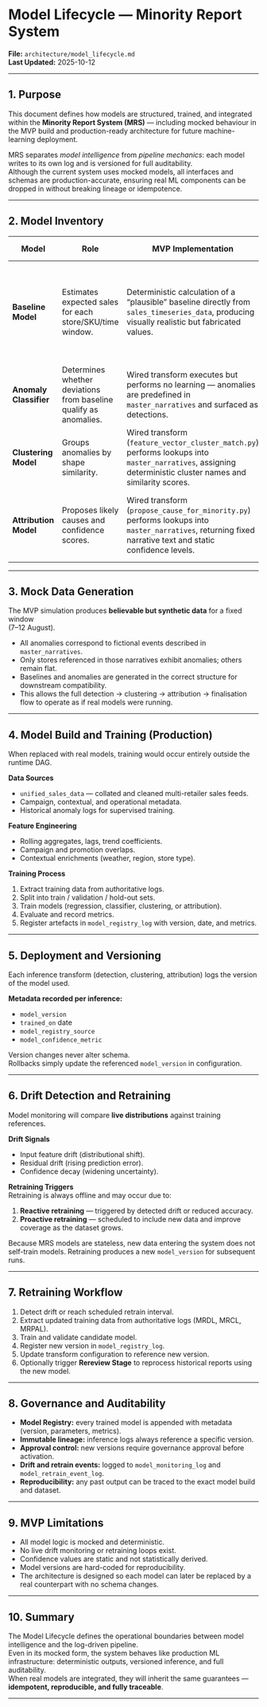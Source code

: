 # Model Lifecycle — Minority Report System  
**File:** `architecture/model_lifecycle.md`  
**Last Updated:** 2025-10-12  

---

## 1. Purpose  

This document defines how models are structured, trained, and integrated within the **Minority Report System (MRS)** — including mocked behaviour in the MVP build and production-ready architecture for future machine-learning deployment.  

MRS separates *model intelligence* from *pipeline mechanics*: each model writes to its own log and is versioned for full auditability.  
Although the current system uses mocked models, all interfaces and schemas are production-accurate, ensuring real ML components can be dropped in without breaking lineage or idempotence.  

---

## 2. Model Inventory  

| Model | Role | MVP Implementation | Future Implementation |
|--------|------|--------------------|------------------------|
| **Baseline Model** | Estimates expected sales for each store/SKU/time window. | Deterministic calculation of a “plausible” baseline directly from `sales_timeseries_data`, producing visually realistic but fabricated values. | Trained regression model (e.g. LightGBM) using historical sales, seasonality, promotions, and calendar features. |
| **Anomaly Classifier** | Determines whether deviations from baseline qualify as anomalies. | Wired transform executes but performs no learning — anomalies are predefined in `master_narratives` and surfaced as detections. | Supervised binary classifier trained on labelled anomalies. |
| **Clustering Model** | Groups anomalies by shape similarity. | Wired transform (`feature_vector_cluster_match.py`) performs lookups into `master_narratives`, assigning deterministic cluster names and similarity scores. | Unsupervised clustering (e.g. t-SNE + HDBSCAN) trained on feature vectors. |
| **Attribution Model** | Proposes likely causes and confidence scores. | Wired transform (`propose_cause_for_minority.py`) performs lookups into `master_narratives`, returning fixed narrative text and static confidence levels. | Multi-modal model combining campaign, social, and contextual features. |

---

## 3. Mock Data Generation  

The MVP simulation produces **believable but synthetic data** for a fixed window  
(7–12 August).  

- All anomalies correspond to fictional events described in `master_narratives`.  
- Only stores referenced in those narratives exhibit anomalies; others remain flat.  
- Baselines and anomalies are generated in the correct structure for downstream compatibility.  
- This allows the full detection → clustering → attribution → finalisation flow to operate as if real models were running.  

---

## 4. Model Build and Training (Production)  

When replaced with real models, training would occur entirely outside the runtime DAG.  

**Data Sources**  
- `unified_sales_data` — collated and cleaned multi-retailer sales feeds.  
- Campaign, contextual, and operational metadata.  
- Historical anomaly logs for supervised training.  

**Feature Engineering**  
- Rolling aggregates, lags, trend coefficients.  
- Campaign and promotion overlaps.  
- Contextual enrichments (weather, region, store type).  

**Training Process**  
1. Extract training data from authoritative logs.  
2. Split into train / validation / hold-out sets.  
3. Train models (regression, classifier, clustering, or attribution).  
4. Evaluate and record metrics.  
5. Register artefacts in `model_registry_log` with version, date, and metrics.  

---

## 5. Deployment and Versioning  

Each inference transform (detection, clustering, attribution) logs the version of the model used.  

**Metadata recorded per inference:**  
- `model_version`  
- `trained_on` date  
- `model_registry_source`  
- `model_confidence_metric`  

Version changes never alter schema.  
Rollbacks simply update the referenced `model_version` in configuration.  

---

## 6. Drift Detection and Retraining  

Model monitoring will compare **live distributions** against training references.  

**Drift Signals**  
- Input feature drift (distributional shift).  
- Residual drift (rising prediction error).  
- Confidence decay (widening uncertainty).  

**Retraining Triggers**  
Retraining is always offline and may occur due to:  
1. **Reactive retraining** — triggered by detected drift or reduced accuracy.  
2. **Proactive retraining** — scheduled to include new data and improve coverage as the dataset grows.  

Because MRS models are stateless, new data entering the system does not self-train models. Retraining produces a new `model_version` for subsequent runs.  

---

## 7. Retraining Workflow  

1. Detect drift or reach scheduled retrain interval.  
2. Extract updated training data from authoritative logs (MRDL, MRCL, MRPAL).  
3. Train and validate candidate model.  
4. Register new version in `model_registry_log`.  
5. Update transform configuration to reference new version.  
6. Optionally trigger **Rereview Stage** to reprocess historical reports using the new model.  

---

## 8. Governance and Auditability  

- **Model Registry:** every trained model is appended with metadata (version, parameters, metrics).  
- **Immutable lineage:** inference logs always reference a specific version.  
- **Approval control:** new versions require governance approval before activation.  
- **Drift and retrain events:** logged to `model_monitoring_log` and `model_retrain_event_log`.  
- **Reproducibility:** any past output can be traced to the exact model build and dataset.  

---

## 9. MVP Limitations  

- All model logic is mocked and deterministic.  
- No live drift monitoring or retraining loops exist.  
- Confidence values are static and not statistically derived.  
- Model versions are hard-coded for reproducibility.  
- The architecture is designed so each model can later be replaced by a real counterpart with no schema changes.  

---

## 10. Summary  

The Model Lifecycle defines the operational boundaries between model intelligence and the log-driven pipeline.  
Even in its mocked form, the system behaves like production ML infrastructure: deterministic outputs, versioned inference, and full auditability.  
When real models are integrated, they will inherit the same guarantees — **idempotent, reproducible, and fully traceable**.  

---
